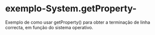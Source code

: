 # exemplo-System.getProperty-

Exemplo de como usar getProperty() para obter a terminação de linha correcta, em função do sistema operativo.

